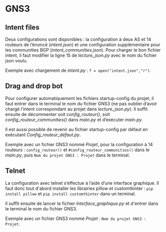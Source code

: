# GNS3



## Intent files

Deux configurations sont disponibles : la configuration à deux AS et 14 routeurs de l’énoncé (*intent.json*) et une configuration supplémentaire pour les communities BGP (*intent_communities.json*).
Pour charger le bon fichier intent, il faut modifier la ligne 15 de *lecture_json.py* avec le nom du fichier json voulu.

Exemple avec chargement de *intent.py* : `f = open("intent.json","r")`.



## Drag and drop bot

Pour configurer automatiquement les fichiers startup-config du projet, il faut entrer dans le terminal le nom du fichier GNS3 (ne pas oublier d’avoir chargé l’intent correspondant au projet dans *lecture_json.py*).
Il suffit ensuite de décommenter soit *config_routeur()*, soit *config_routeur_communities()* dans *main.py* et d’exécuter *main.py*.

Il est aussi possible de revenir au fichier startup-config par défaut en exécutant *Config_routeur_défaut.py*.

Exemple avec un fichier GNS3 nommé *Projet*, pour la configuration à 14 routeurs : `config_routeur()` et `#config_routeur_communities()` dans le *main.py*, puis `Nom du projet GNS3 : Projet` dans le terminal.

## Telnet

La configuration avec telnet s’effectue à l’aide d’une interface graphique. Il faut donc tout d'abord installer les librairies pillow et customtkinter : `pip install pillow` et `pip install customtkinter` dans un terminal.

Il suffit ensuite de lancer le fichier *Interface_graphique.py* et d'entrer dans le terminal le nom du fichier GNS3.

Exemple avec un fichier GNS3 nommé *Projet* : `Nom du projet GNS3 : Projet`.
